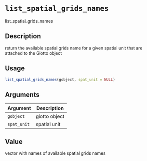 # `list_spatial_grids_names`

list_spatial_grids_names


## Description

return the available spatial grids name for a given spatial unit that are attached to the Giotto object


## Usage

```r
list_spatial_grids_names(gobject, spat_unit = NULL)
```


## Arguments

Argument      |Description
------------- |----------------
`gobject`     |     giotto object
`spat_unit`     |     spatial unit


## Value

vector with names of available spatial grids names


